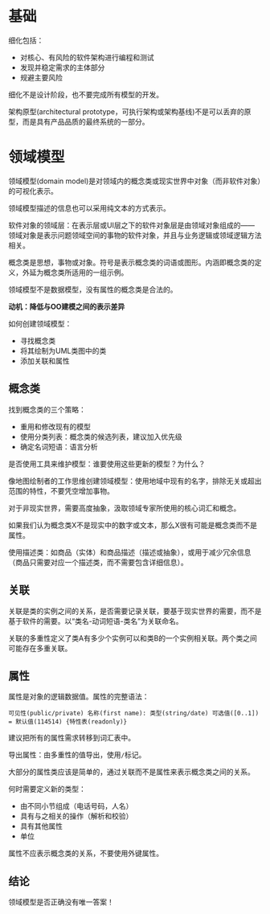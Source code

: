 # 基础
细化包括：
+ 对核心、有风险的软件架构进行编程和测试
+ 发现并稳定需求的主体部分
+ 规避主要风险

细化不是设计阶段，也不要完成所有模型的开发。

架构原型(architectural prototype，可执行架构或架构基线)不是可以丢弃的原型，而是具有产品品质的最终系统的一部分。

# 领域模型
领域模型(domain model)是对领域内的概念类或现实世界中对象（而非软件对象）的可视化表示。

领域模型描述的信息也可以采用纯文本的方式表示。

软件对象的领域层：在表示层或UI层之下的软件对象层是由领域对象组成的——领域对象是表示问题领域空间的事物的软件对象，并且与业务逻辑或领域逻辑方法相关。

概念类是思想，事物或对象。符号是表示概念类的词语或图形。内涵即概念类的定义，外延为概念类所适用的一组示例。

领域模型不是数据模型，没有属性的概念类是合法的。

**动机：降低与OO建模之间的表示差异**

如何创建领域模型：
+ 寻找概念类
+ 将其绘制为UML类图中的类
+ 添加关联和属性

## 概念类
找到概念类的三个策略：
+ 重用和修改现有的模型
+ 使用分类列表：概念类的候选列表，建议加入优先级
+ 确定名词短语：语言分析

是否使用工具来维护模型：谁要使用这些更新的模型？为什么？

像地图绘制者的工作思维创建领域模型：使用地域中现有的名字，排除无关或超出范围的特性，不要凭空增加事物。

对于非现实世界，需要高度抽象，汲取领域专家所使用的核心词汇和概念。

如果我们认为概念类X不是现实中的数字或文本，那么X很有可能是概念类而不是属性。

使用描述类：如商品（实体）和商品描述（描述或抽象），或用于减少冗余信息（商品只需要对应一个描述类，而不需要包含详细信息）。

## 关联
关联是类的实例之间的关系，是否需要记录关联，要基于现实世界的需要，而不是基于软件的需要。以“类名-动词短语-类名”为关联命名。

关联的多重性定义了类A有多少个实例可以和类B的一个实例相关联。两个类之间可能存在多重关联。

## 属性
属性是对象的逻辑数据值。属性的完整语法：
```
可见性(public/private) 名称(first name): 类型(string/date) 可选值([0..1]) = 默认值(114514) {特性表(readonly)}
```

建议把所有的属性需求转移到词汇表中。

导出属性：由多重性的值导出，使用`/`标记。

大部分的属性类应该是简单的，通过关联而不是属性来表示概念类之间的关系。

何时需要定义新的类型：
+ 由不同小节组成（电话号码，人名）
+ 具有与之相关的操作（解析和校验）
+ 具有其他属性
+ 单位

属性不应表示概念类的关系，不要使用外键属性。

## 结论
领域模型是否正确没有唯一答案！